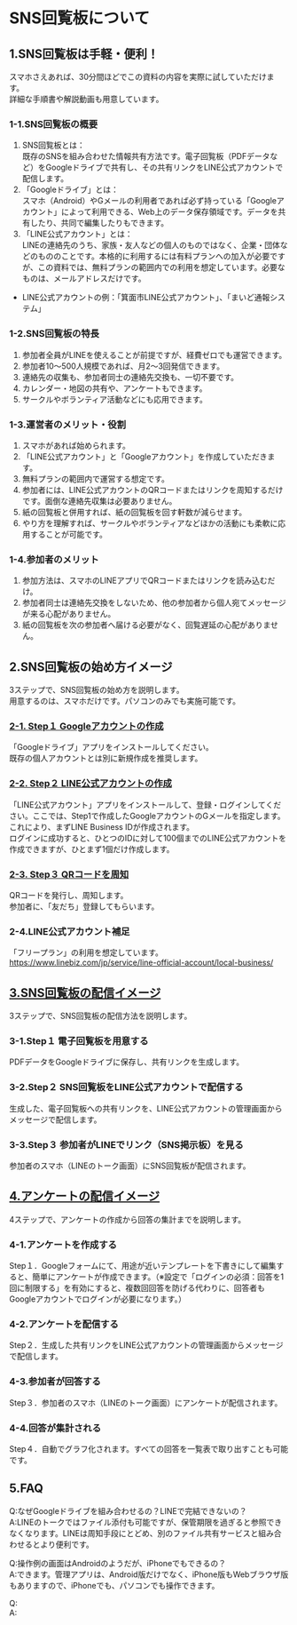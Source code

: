 # SNS回覧板について
## 1.SNS回覧板は手軽・便利！
スマホさえあれば、30分間ほどでこの資料の内容を実際に試していただけます。  
詳細な手順書や解説動画も用意しています。  
### 1-1.SNS回覧板の概要
1. SNS回覧板とは：  
既存のSNSを組み合わせた情報共有方法です。電子回覧板（PDFデータなど）をGoogleドライブで共有し、その共有リンクをLINE公式アカウントで配信します。  
2. 「Googleドライブ」とは：  
スマホ（Android）やGメールの利用者であれば必ず持っている「Googleアカウント」によって利用できる、Web上のデータ保存領域です。データを共有したり、共同で編集したりもできます。  
3. 「LINE公式アカウント」とは：  
LINEの連絡先のうち、家族・友人などの個人のものではなく、企業・団体などのもののことです。本格的に利用するには有料プランへの加入が必要ですが、この資料では、無料プランの範囲内での利用を想定しています。必要なものは、メールアドレスだけです。  
- LINE公式アカウントの例：「箕面市LINE公式アカウント」、「まいど通報システム」
### 1-2.SNS回覧板の特長
1. 参加者全員がLINEを使えることが前提ですが、経費ゼロでも運営できます。  
2. 参加者10～500人規模であれば、月2～3回発信できます。  
3. 連絡先の収集も、参加者同士の連絡先交換も、一切不要です。  
4. カレンダー・地図の共有や、アンケートもできます。  
5. サークルやボランティア活動などにも応用できます。  
### 1-3.運営者のメリット・役割
1. スマホがあれば始められます。  
2. 「LINE公式アカウント」と「Googleアカウント」を作成していただきます。  
3. 無料プランの範囲内で運営する想定です。  
4. 参加者には、LINE公式アカウントのQRコードまたはリンクを周知するだけです。面倒な連絡先収集は必要ありません。  
5. 紙の回覧板と併用すれば、紙の回覧板を回す軒数が減らせます。  
6. やり方を理解すれば、サークルやボランティアなどほかの活動にも柔軟に応用することが可能です。  
### 1-4.参加者のメリット
1. 参加方法は、スマホのLINEアプリでQRコードまたはリンクを読み込むだけ。  
2. 参加者同士は連絡先交換をしないため、他の参加者から個人宛てメッセージが来る心配がありません。  
3. 紙の回覧板を次の参加者へ届ける必要がなく、回覧遅延の心配がありません。  
  
## 2.SNS回覧板の始め方イメージ
3ステップで、SNS回覧板の始め方を説明します。  
用意するのは、スマホだけです。パソコンのみでも実施可能です。  
### [2-1. Step１ Googleアカウントの作成](2_1_google_account.md)
「Googleドライブ」アプリをインストールしてください。  
既存の個人アカウントとは別に新規作成を推奨します。  
### [2-2. Step２ LINE公式アカウントの作成](2_2_LINE_OfficialAccount.md)
「LINE公式アカウント」アプリをインストールして、登録・ログインしてください。ここでは、Step1で作成したGoogleアカウントのGメールを指定します。これにより、まずLINE Business IDが作成されます。  
ログインに成功すると、ひとつのIDに対して100個までのLINE公式アカウントを作成できますが、ひとまず1個だけ作成します。
### [2-3. Step３ QRコードを周知](2_3_QRcode.md)
QRコードを発行し、周知します。  
参加者に、「友だち」登録してもらいます。  
### 2-4.LINE公式アカウント補足
「フリープラン」の利用を想定しています。  
https://www.linebiz.com/jp/service/line-official-account/local-business/

## [3.SNS回覧板の配信イメージ](3_Google_Drive.md)
3ステップで、SNS回覧板の配信方法を説明します。  
### 3-1.Step１ 電子回覧板を用意する
PDFデータをGoogleドライブに保存し、共有リンクを生成します。
### 3-2.Step２ SNS回覧板をLINE公式アカウントで配信する
生成した、電子回覧板への共有リンクを、LINE公式アカウントの管理画面からメッセージで配信します。
### 3-3.Step３ 参加者がLINEでリンク（SNS掲示板）を見る
参加者のスマホ（LINEのトーク画面）にSNS回覧板が配信されます。
  
## [4.アンケートの配信イメージ](4_Google_Forms.md)
4ステップで、アンケートの作成から回答の集計までを説明します。  
### 4-1.アンケートを作成する
Step１．Googleフォームにて、用途が近いテンプレートを下書きにして編集すると、簡単にアンケートが作成できます。（※設定で「ログインの必須：回答を1回に制限する」を有効にすると、複数回回答を防げる代わりに、回答者もGoogleアカウントでログインが必要になります。）
### 4-2.アンケートを配信する
Step２．生成した共有リンクをLINE公式アカウントの管理画面からメッセージで配信します。
### 4-3.参加者が回答する
Step３．参加者のスマホ（LINEのトーク画面）にアンケートが配信されます。
### 4-4.回答が集計される
Step４．自動でグラフ化されます。すべての回答を一覧表で取り出すことも可能です。
## 5.FAQ
Q:なぜGoogleドライブを組み合わせるの？LINEで完結できないの？  
A:LINEのトークではファイル添付も可能ですが、保管期限を過ぎると参照できなくなります。LINEは周知手段にとどめ、別のファイル共有サービスと組み合わせるとより便利です。  
  
Q:操作例の画面はAndroidのようだが、iPhoneでもできるの？  
A:できます。管理アプリは、Android版だけでなく、iPhone版もWebブラウザ版もありますので、iPhoneでも、パソコンでも操作できます。  
  
Q:  
A:  
  
